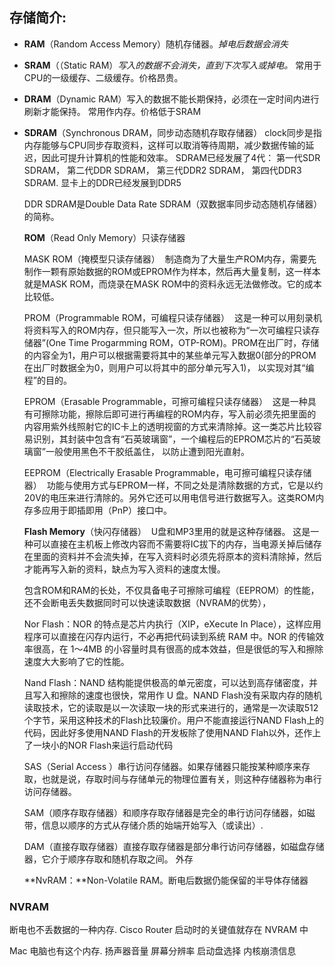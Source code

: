 ## 存储简介:

- **RAM**（Random Access Memory）随机存储器。*掉电后数据会消失*

- **SRAM**（（Static RAM）*写入的数据不会消失，直到下次写入或掉电。*
	常用于CPU的一级缓存、二级缓存。价格昂贵。

- **DRAM**（Dynamic RAM）写入的数据不能长期保持，必须在一定时间内进行刷新才能保持。
	常用作内存。价格低于SRAM

- **SDRAM**（Synchronous DRAM，同步动态随机存取存储器） clock同步是指内存能够与CPU同步存取资料，这样可以取消等待周期，减少数据传输的延迟，因此可提升计算机的性能和效率。 
	SDRAM已经发展了4代：
	第一代SDR SDRAM，
	第二代DDR SDRAM，
	第三代DDR2 SDRAM，
	第四代DDR3 SDRAM.
	显卡上的DDR已经发展到DDR5

	DDR SDRAM是Double Data Rate SDRAM（双数据率同步动态随机存储器）的简称。

	**ROM**（Read Only Memory）只读存储器

	MASK ROM（掩模型只读存储器）  制造商为了大量生产ROM内存，需要先制作一颗有原始数据的ROM或EPROM作为样本，然后再大量复制，这一样本就是MASK ROM，而烧录在MASK ROM中的资料永远无法做修改。它的成本比较低。  

	PROM（Programmable ROM，可编程只读存储器）  这是一种可以用刻录机将资料写入的ROM内存，但只能写入一次，所以也被称为“一次可编程只读存储器”(One Time Progarmming ROM，OTP-ROM)。PROM在出厂时，存储的内容全为1，用户可以根据需要将其中的某些单元写入数据0(部分的PROM在出厂时数据全为0，则用户可以将其中的部分单元写入1)， 以实现对其“编程”的目的。   

	EPROM（Erasable Programmable，可擦可编程只读存储器）  这是一种具有可擦除功能，擦除后即可进行再编程的ROM内存，写入前必须先把里面的内容用紫外线照射它的IC卡上的透明视窗的方式来清除掉。这一类芯片比较容易识别，其封装中包含有“石英玻璃窗”，一个编程后的EPROM芯片的“石英玻璃窗”一般使用黑色不干胶纸盖住， 以防止遭到阳光直射。   

	EEPROM（Electrically Erasable Programmable，电可擦可编程只读存储器）  功能与使用方式与EPROM一样，不同之处是清除数据的方式，它是以约20V的电压来进行清除的。另外它还可以用电信号进行数据写入。这类ROM内存多应用于即插即用（PnP）接口中。  

	**Flash Memory**（快闪存储器）  U盘和MP3里用的就是这种存储器。
	这是一种可以直接在主机板上修改内容而不需要将IC拔下的内存，当电源关掉后储存在里面的资料并不会流失掉，在写入资料时必须先将原本的资料清除掉，然后才能再写入新的资料，缺点为写入资料的速度太慢。

	包含ROM和RAM的长处，不仅具备电子可擦除可编程（EEPROM）的性能，还不会断电丢失数据同时可以快速读取数据（NVRAM的优势），

	Nor Flash：NOR 的特点是芯片内执行（XIP，eXecute In Place），这样应用程序可以直接在闪存内运行，不必再把代码读到系统 RAM 中。NOR 的传输效率很高，在 1～4MB 的小容量时具有很高的成本效益，但是很低的写入和擦除速度大大影响了它的性能。  

	Nand Flash：NAND 结构能提供极高的单元密度，可以达到高存储密度，并且写入和擦除的速度也很快，常用作 U 盘。NAND Flash没有采取内存的随机读取技术，它的读取是以一次读取一块的形式来进行的，通常是一次读取512个字节，采用这种技术的Flash比较廉价。用户不能直接运行NAND Flash上的代码，因此好多使用NAND Flash的开发板除了使用NAND Flah以外，还作上了一块小的NOR Flash来运行启动代码  

	SAS（Serial Access ）串行访问存储器。如果存储器只能按某种顺序来存取，也就是说，存取时间与存储单元的物理位置有关，则这种存储器称为串行访问存储器。

	SAM（顺序存取存储器）和顺序存取存储器是完全的串行访问存储器，如磁带，信息以顺序的方式从存储介质的始端开始写入（或读出）.

	DAM（直接存取存储器）直接存取存储器是部分串行访问存储器，如磁盘存储器，它介于顺序存取和随机存取之间。
	外存

	**NvRAM：**Non-Volatile RAM。断电后数据仍能保留的半导体存储器





### NVRAM
断电也不丢数据的一种内存.
Cisco Router 启动时的关键值就存在 NVRAM 中


Mac 电脑也有这个内存.
扬声器音量
屏幕分辨率
启动盘选择
内核崩溃信息
